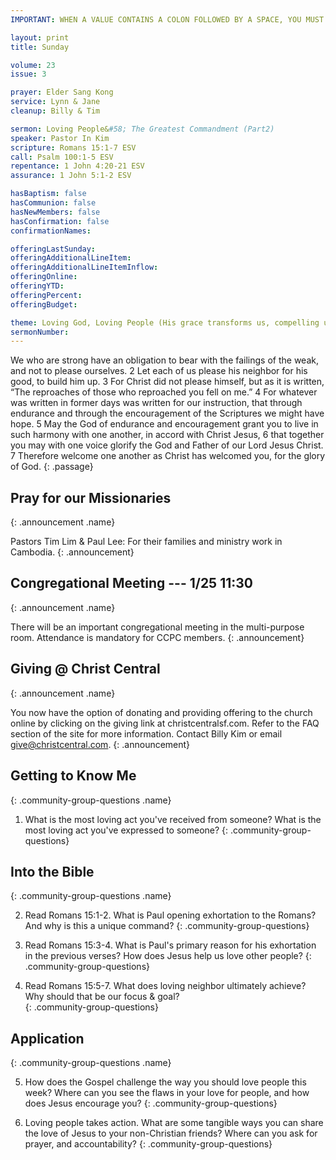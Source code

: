 ```yaml
---
IMPORTANT: WHEN A VALUE CONTAINS A COLON FOLLOWED BY A SPACE, YOU MUST USE &#58;

layout: print
title: Sunday

volume: 23
issue: 3

prayer: Elder Sang Kong
service: Lynn & Jane
cleanup: Billy & Tim

sermon: Loving People&#58; The Greatest Commandment (Part2)
speaker: Pastor In Kim
scripture: Romans 15:1-7 ESV
call: Psalm 100:1-5 ESV
repentance: 1 John 4:20-21 ESV
assurance: 1 John 5:1-2 ESV

hasBaptism: false
hasCommunion: false
hasNewMembers: false
hasConfirmation: false
confirmationNames: 

offeringLastSunday: 
offeringAdditionalLineItem: 
offeringAdditionalLineItemInflow: 
offeringOnline: 
offeringYTD: 
offeringPercent: 
offeringBudget:

theme: Loving God, Loving People (His grace transforms us, compelling us to love others)
sermonNumber: 
---
```

We who are strong have an obligation to bear with the failings of the weak, and not to please ourselves. 2 Let each of us please his neighbor for his good, to build him up. 3 For Christ did not please himself, but as it is written, “The reproaches of those who reproached you fell on me.” 4 For whatever was written in former days was written for our instruction, that through endurance and through the encouragement of the Scriptures we might have hope. 5 May the God of endurance and encouragement grant you to live in such harmony with one another, in accord with Christ Jesus, 6 that together you may with one voice glorify the God and Father of our Lord Jesus Christ. 7 Therefore welcome one another as Christ has welcomed you, for the glory of God.
{: .passage}



## Pray for our Missionaries
{: .announcement .name}

Pastors Tim Lim & Paul Lee: For their families and ministry work in Cambodia.
{: .announcement}

## Congregational Meeting --- 1/25 11:30
{: .announcement .name}

There will be an important congregational meeting in the multi-purpose room. Attendance is mandatory for CCPC members.
{: .announcement}

## Giving @ Christ Central
{: .announcement .name}

You now have the option of donating and providing offering to the church online by clicking on the giving link at christcentralsf.com. Refer to the FAQ section of the site for more information. Contact Billy Kim or email give@christcentral.com. 
{: .announcement}

## Getting to Know Me
{: .community-group-questions .name}

1) What is the most loving act you've received from someone? What is the most loving act you've expressed to someone? 
{: .community-group-questions}

## Into the Bible
{: .community-group-questions .name}

2) Read Romans 15:1-2. What is Paul opening exhortation to the Romans? And why is this a unique command?
{: .community-group-questions}

3) Read Romans 15:3-4. What is Paul's primary reason for his exhortation in the previous verses? How does Jesus help us love other people?
{: .community-group-questions}

4) Read Romans 15:5-7. What does loving neighbor ultimately achieve? Why should that be our focus & goal?   
{: .community-group-questions}

## Application
{: .community-group-questions .name}

5) How does the Gospel challenge the way you should love people this week? Where can you see the flaws in your love for people, and how does Jesus encourage you?
{: .community-group-questions}

6) Loving people takes action. What are some tangible ways you can share the love of Jesus to your non-Christian friends? Where can you ask for prayer, and accountability? 
{: .community-group-questions}